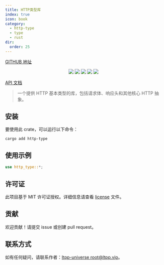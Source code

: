 ```yaml
---
title: HTTP类型库
index: true
icon: book
category:
  - http-type
  - type
  - rust
dir:
  order: 25
---
```


<Share colorful />

[GITHUB 地址](https://github.com/ltpp-universe/http-type)

<center>

[![](https://img.shields.io/crates/v/http-type.svg)](https://crates.io/crates/http-type)
[![](https://img.shields.io/crates/d/http-type.svg)](https://img.shields.io/crates/d/http-type.svg)
[![](https://docs.rs/http-type/badge.svg)](https://docs.rs/http-type)
[![](https://github.com/ltpp-universe/http-type/workflows/Rust/badge.svg)](https://github.com/ltpp-universe/http-type/actions?query=workflow:Rust)
[![](https://img.shields.io/crates/l/http-type.svg)](./license)

</center>

[API 文档](https://docs.rs/http-type/latest/http_type/)

> 一个提供 HTTP 基本类型的库，包括请求体、响应头和其他核心 HTTP 抽象。

## 安装

要使用此 crate，可以运行以下命令：

```shell
cargo add http-type
```

## 使用示例

```rust
use http_type::*;
```

## 许可证

此项目基于 MIT 许可证授权。详细信息请查看 [license](license) 文件。

## 贡献

欢迎贡献！请提交 issue 或创建 pull request。

## 联系方式

如有任何疑问，请联系作者：[ltpp-universe <root@ltpp.vip>](mailto:root@ltpp.vip)。

<Bottom />
